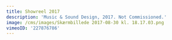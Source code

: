 ```yaml
---
title: Showreel 2017
description: 'Music & Sound Design, 2017. Not Commissioned.'
image: /cms/images/Skærmbillede 2017-08-30 kl. 18.17.03.png
vimeoID: '227876786'
---
```




